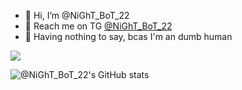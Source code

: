 - 👋 Hi, I’m @NiGhT_BoT_22
- 📱 Reach me on TG [@NiGhT_BoT_22](https://t.me/NiGhT_BoT_22) 
- 👀 Having nothing to say, bcas I'm an dumb human 




<!---
NiGhTBoT22/NiGhTBoT22 is a ✨ special ✨ repository because its `README.md` (this file) appears on your GitHub profile.
You can click the Preview link to take a look at your changes.
--->

<img align="center" src="./assets/git.png?raw=true"/>

![@NiGhT_BoT_22's GitHub stats](https://github-readme-stats.vercel.app/api?username=NiGhTBoT22&show_icons=true&theme=synthwave)
